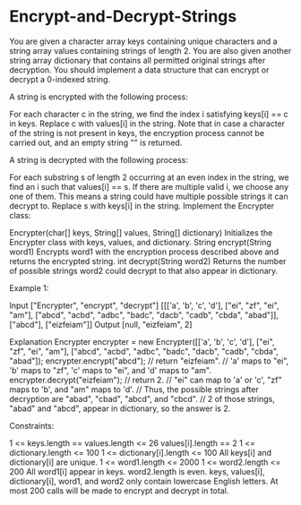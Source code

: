 # Encrypt-and-Decrypt-Strings

You are given a character array keys containing unique characters and a string array values containing strings of length 2. You are also given another string array dictionary that contains all permitted original strings after decryption. You should implement a data structure that can encrypt or decrypt a 0-indexed string.

A string is encrypted with the following process:

For each character c in the string, we find the index i satisfying keys[i] == c in keys.
Replace c with values[i] in the string.
Note that in case a character of the string is not present in keys, the encryption process cannot be carried out, and an empty string "" is returned.

A string is decrypted with the following process:

For each substring s of length 2 occurring at an even index in the string, we find an i such that values[i] == s. If there are multiple valid i, we choose any one of them. This means a string could have multiple possible strings it can decrypt to.
Replace s with keys[i] in the string.
Implement the Encrypter class:

Encrypter(char[] keys, String[] values, String[] dictionary) Initializes the Encrypter class with keys, values, and dictionary.
String encrypt(String word1) Encrypts word1 with the encryption process described above and returns the encrypted string.
int decrypt(String word2) Returns the number of possible strings word2 could decrypt to that also appear in dictionary.
 

Example 1:

Input
["Encrypter", "encrypt", "decrypt"]
[[['a', 'b', 'c', 'd'], ["ei", "zf", "ei", "am"], ["abcd", "acbd", "adbc", "badc", "dacb", "cadb", "cbda", "abad"]], ["abcd"], ["eizfeiam"]]
Output
[null, "eizfeiam", 2]

Explanation
Encrypter encrypter = new Encrypter([['a', 'b', 'c', 'd'], ["ei", "zf", "ei", "am"], ["abcd", "acbd", "adbc", "badc", "dacb", "cadb", "cbda", "abad"]);
encrypter.encrypt("abcd"); // return "eizfeiam". 
                           // 'a' maps to "ei", 'b' maps to "zf", 'c' maps to "ei", and 'd' maps to "am".
encrypter.decrypt("eizfeiam"); // return 2. 
                              // "ei" can map to 'a' or 'c', "zf" maps to 'b', and "am" maps to 'd'. 
                              // Thus, the possible strings after decryption are "abad", "cbad", "abcd", and "cbcd". 
                              // 2 of those strings, "abad" and "abcd", appear in dictionary, so the answer is 2.
 

Constraints:

1 <= keys.length == values.length <= 26
values[i].length == 2
1 <= dictionary.length <= 100
1 <= dictionary[i].length <= 100
All keys[i] and dictionary[i] are unique.
1 <= word1.length <= 2000
1 <= word2.length <= 200
All word1[i] appear in keys.
word2.length is even.
keys, values[i], dictionary[i], word1, and word2 only contain lowercase English letters.
At most 200 calls will be made to encrypt and decrypt in total.
